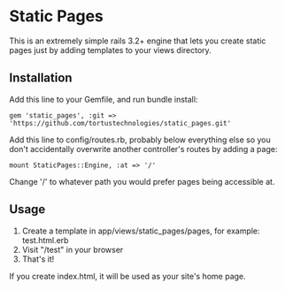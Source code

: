 Static Pages
============

This is an extremely simple rails 3.2+ engine that lets you create static
pages just by adding templates to your views directory.

Installation
------------

Add this line to your Gemfile, and run bundle install:

    gem 'static_pages', :git => 'https://github.com/tortustechnologies/static_pages.git'

Add this line to config/routes.rb, probably below everything else so
you don't accidentally overwrite another controller's routes by adding
a page:

    mount StaticPages::Engine, :at => '/'

Change '/' to whatever path you would prefer pages being accessible at.

Usage
-----

1. Create a template in app/views/static_pages/pages, for example: test.html.erb
2. Visit "/test" in your browser
3. That's it!

If you create index.html, it will be used as your site's home page.
